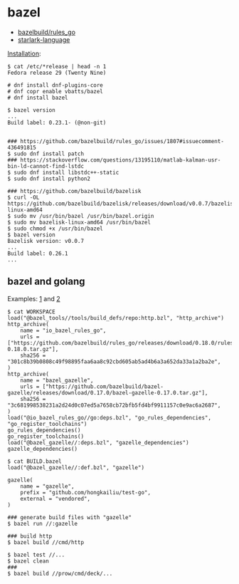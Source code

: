 # bazel


* [bazelbuild/rules_go](https://github.com/bazelbuild/rules_go)
* [starlark-language](https://docs.bazel.build/versions/master/skylark/language.html#starlark-language)


[Installation](https://docs.bazel.build/versions/master/install-redhat.html):

```
$ cat /etc/*release | head -n 1
Fedora release 29 (Twenty Nine)

# dnf install dnf-plugins-core
# dnf copr enable vbatts/bazel
# dnf install bazel

$ bazel version
...
Build label: 0.23.1- (@non-git)


### https://github.com/bazelbuild/rules_go/issues/1807#issuecomment-436491815
$ sudo dnf install patch
### https://stackoverflow.com/questions/13195110/matlab-kalman-usr-bin-ld-cannot-find-lstdc
$ sudo dnf install libstdc++-static
$ sudo dnf install python2

### https://github.com/bazelbuild/bazelisk
$ curl -OL https://github.com/bazelbuild/bazelisk/releases/download/v0.0.7/bazelisk-linux-amd64
$ sudo mv /usr/bin/bazel /usr/bin/bazel.origin
$ sudo mv bazelisk-linux-amd64 /usr/bin/bazel
$ sudo chmod +x /usr/bin/bazel
$ bazel version
Bazelisk version: v0.0.7
...
Build label: 0.26.1
...
```

## bazel and golang

Examples: [1](https://filipnikolovski.com/managing-go-monorepo-with-bazel/) and [2](https://chrislovecnm.com/golang/bazel/bazel-hello-world/)

```
$ cat WORKSPACE 
load("@bazel_tools//tools/build_defs/repo:http.bzl", "http_archive")
http_archive(
    name = "io_bazel_rules_go",
    urls = ["https://github.com/bazelbuild/rules_go/releases/download/0.18.0/rules_go-0.18.0.tar.gz"],
    sha256 = "301c8b39b0808c49f98895faa6aa8c92cbd605ab5ad4b6a3a652da33a1a2ba2e",
)
http_archive(
    name = "bazel_gazelle",
    urls = ["https://github.com/bazelbuild/bazel-gazelle/releases/download/0.17.0/bazel-gazelle-0.17.0.tar.gz"],
    sha256 = "3c681998538231a2d24d0c07ed5a7658cb72bfb5fd4bf9911157c0e9ac6a2687",
)
load("@io_bazel_rules_go//go:deps.bzl", "go_rules_dependencies", "go_register_toolchains")
go_rules_dependencies()
go_register_toolchains()
load("@bazel_gazelle//:deps.bzl", "gazelle_dependencies")
gazelle_dependencies()

$ cat BUILD.bazel 
load("@bazel_gazelle//:def.bzl", "gazelle")

gazelle(
    name = "gazelle",
    prefix = "github.com/hongkailiu/test-go",
    external = "vendored",
)

### generate build files with "gazelle"
$ bazel run //:gazelle

### build http
$ bazel build //cmd/http

$ bazel test //...
$ bazel clean
###
$ bazel build //prow/cmd/deck/...

```
